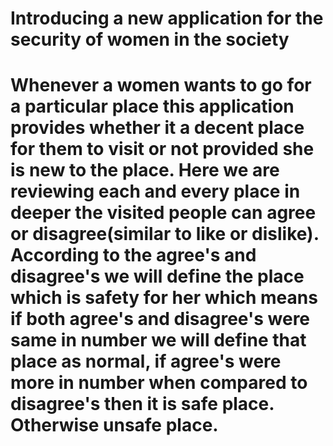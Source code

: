 # Introducing a new application for the security of women in the society
#                       Whenever a women wants to go for a particular place this application provides whether it a decent place for them to visit or not provided she is new to the place. Here we are reviewing each and every place in deeper the visited people can agree or disagree(similar to like or dislike). According to the agree's and disagree's we will define the place which is safety for her which means if both agree's and disagree's were same in number we will define that place as normal, if agree's were more in number when compared to disagree's then it is safe place. Otherwise unsafe place.
#
